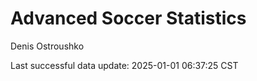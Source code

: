 # Advanced Soccer Statistics
Denis Ostroushko

<!-- gfm -->

Last successful data update: 2025-01-01 06:37:25 CST
